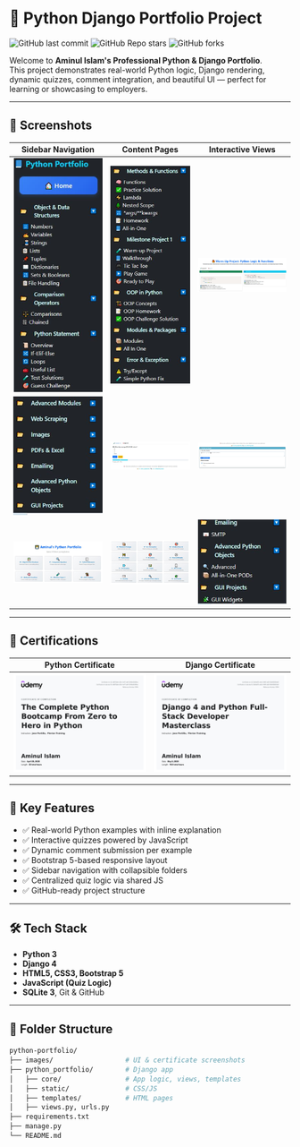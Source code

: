 # 🧠 Python Django Portfolio Project

![GitHub last commit](https://img.shields.io/github/last-commit/aminul-portfolio/python-portfolio?style=flat-square)
![GitHub Repo stars](https://img.shields.io/github/stars/aminul-portfolio/python-portfolio?style=flat-square)
![GitHub forks](https://img.shields.io/github/forks/aminul-portfolio/python-portfolio?style=flat-square)

Welcome to **Aminul Islam's Professional Python & Django Portfolio**.  
This project demonstrates real-world Python logic, Django rendering, dynamic quizzes, comment integration, and beautiful UI — perfect for learning or showcasing to employers.

---

## 📸 Screenshots

| Sidebar Navigation | Content Pages | Interactive Views |
|--------------------|---------------|-------------------|
| ![Sidebar](images/sidebar_page01.jpg) | ![Functions Page](images/sidebar_page02.jpg) | ![Code Page](images/html_page01.jpg) |
| ![Main Sidebar](images/sidebarmain01.jpg) | ![Quiz Page](images/quiz_form.jpg) | ![Comments](images/comments_form.jpg) |
| ![Home View](images/home_page01.jpg) | ![Home Alt](images/home_page02.jpg) | ![Full View](images/sidebar_page04.jpg) |

---

## 📜 Certifications

| Python Certificate | Django Certificate |
|--------------------|--------------------|
| ![Python Cert](images/certificate_python.jpg) | ![Django Cert](images/certificate_django.jpg) |

---

## 🚀 Key Features

- ✅ Real-world Python examples with inline explanation
- ✅ Interactive quizzes powered by JavaScript
- ✅ Dynamic comment submission per example
- ✅ Bootstrap 5-based responsive layout
- ✅ Sidebar navigation with collapsible folders
- ✅ Centralized quiz logic via shared JS
- ✅ GitHub-ready project structure

---

## 🛠 Tech Stack

- **Python 3**
- **Django 4**
- **HTML5, CSS3, Bootstrap 5**
- **JavaScript (Quiz Logic)**
- **SQLite 3**, Git & GitHub

---

## 🧪 Folder Structure

```bash
python-portfolio/
├── images/                  # UI & certificate screenshots
├── python_portfolio/        # Django app
│   ├── core/                # App logic, views, templates
│   ├── static/              # CSS/JS
│   ├── templates/           # HTML pages
│   ├── views.py, urls.py
├── requirements.txt
├── manage.py
└── README.md
